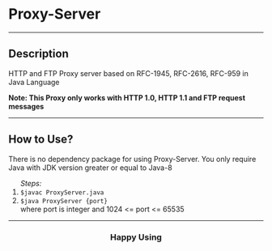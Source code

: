 <h1>Proxy-Server</h1>
<hr/>
<h2>Description </h2>
<p>HTTP and FTP Proxy server based on RFC-1945, RFC-2616, RFC-959 in Java Language</p>
<strong>Note: This Proxy only works with HTTP 1.0, HTTP 1.1 and FTP request messages</strong>
<hr/>
<h2>How to Use?</h2>
<p>There is no dependency package for using Proxy-Server. You only require Java with JDK version greater or equal to Java-8</p>
<ol><em>Steps:</em>
  <li><code>$javac ProxyServer.java</code></li>
  <li><code>$java ProxyServer {port}</code><br/>where port is integer and 1024 &lt;= port &lt;= 65535</li>
</ol>
<hr/>
<h3 align='center'>Happy Using</h3>
